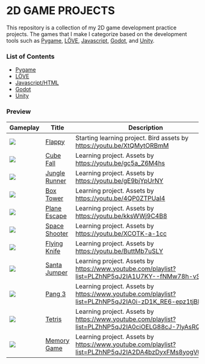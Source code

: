 # 2D GAME PROJECTS
This repository is a collection of my 2D game development practice projects. The games that I make I categorize based on the development tools such as [Pygame](https://www.pygame.org/), [LÖVE](https://love2d.org/), [Javascript](https://developer.mozilla.org/en-US/docs/Games), [Godot](https://godotengine.org/), and [Unity](https://unity.com/).

### List of Contents
- [Pygame](./pygame/)
- [LÖVE](./love2d/)
- [Javascript/HTML](./javascript/)
- [Godot](./godot/)
- [Unity](./unity/)

### Preview

Gameplay | Title | Description
--- | --- | ---
![](https://media.giphy.com/media/KwFzbadSu9vFccBgvM/giphy.gif) | [Flappy](./unity/Flappy/) | Starting learning project. Bird assets by https://youtu.be/XtQMytORBmM
![](https://media.giphy.com/media/Cginf7y94Wns9QWcE9/giphy.gif) | [Cube Fall](./unity/CubeFall/) | Learning project. Assets by https://youtu.be/gc5a_Z6M4hs
![](https://media.giphy.com/media/opcxoHZKMo29Dxc4Iq/giphy.gif) | [Jungle Runner](./unity/JungleRunner/) | Learning project. Assets by https://youtu.be/gE9bjYpUrNY
![](https://media.giphy.com/media/y4kyEckfJCzviTSspk/giphy.gif) | [Box Tower](./unity/BoxTower/) | Learning project. Assets by https://youtu.be/4QP0ZTPUaI4
![](https://media.giphy.com/media/5mjZf6ht1aCb7Zvg4I/giphy.gif) | [Plane Escape](./unity/PlaneEscape/) | Learning project. Assets by https://youtu.be/kksWWj9C4B8
![](https://media.giphy.com/media/tSRkmS6tlkXWykda8o/giphy.gif) | [Space Shooter](./unity/SpaceShooter/) | Learning project. Assets by https://youtu.be/XCOTK-a-1cc
![](https://media.giphy.com/media/hv11PIGUn7fTY7XibE/giphy.gif) | [Flying Knife](./unity/FlyingKnife/) | Learning project. Assets by https://youtu.be/ButtMb7uSLY
![](https://media.giphy.com/media/vZmk2xPPj8XpHUfc0g/giphy.gif) | [Santa Jumper](./unity/SantaJumper/) | Learning project. Assets by https://www.youtube.com/playlist?list=PLZhNP5qJ2IA1U7KY--fNMw78h-vSilyX6
![](https://media.giphy.com/media/VxiPToEojSgZlGgxP4/giphy.gif) | [Pang 3](./unity/Pang3/) | Learning project. Assets by https://www.youtube.com/playlist?list=PLZhNP5qJ2IA0i-zD1K_RE6-epz1tjBD6d
![](https://media.giphy.com/media/aRXNEjQHx0SSqdgrja/giphy.gif) | [Tetris](./unity/Tetris/) | Learning project. Assets by https://www.youtube.com/playlist?list=PLZhNP5qJ2IA0ciOELG88cJ-7lyAsRQP8G
![](https://media.giphy.com/media/pqvyQKMIZCEvUusjZG/giphy.gif) | [Memory Game](./unity/MemoryGame/) | Learning project. Assets by https://www.youtube.com/playlist?list=PLZhNP5qJ2IA2DA4bzDyxFMs8yogVQSrjW